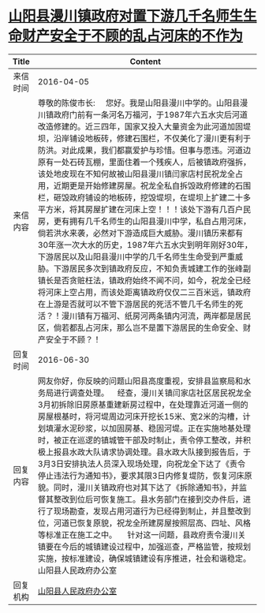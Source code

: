 # [山阳县漫川镇政府对置下游几千名师生生命财产安全于不顾的乱占河床的不作为](http://www.shangluo.gov.cn/zmhd/ldxxxx.jsp?urltype=leadermail.LeaderMailContentUrl&wbtreeid=1112&leadermailid=3565)

| Title |                                                                                                                                                                                                                                                                                 Content                                                                                                                                                                                                                                                                                  |
|:-----:|--------------------------------------------------------------------------------------------------------------------------------------------------------------------------------------------------------------------------------------------------------------------------------------------------------------------------------------------------------------------------------------------------------------------------------------------------------------------------------------------------------------------------------------------------------------------------|
| 来信时间  | 2016-04-05                                                                                                                                                                                                                                                                                                                                                                                                                                                                                                                                                               |
| 来信内容  | 尊敬的陈俊市长:     您好。我是山阳县漫川中学的。山阳县漫川镇政府门前有一条河名万福河，于1987年六五水灾后河道改造修建的。近三四年，国家又投入大量资金为此河道加固堤坝，沿岸铺设地板砖，修建石围栏，不仅美化了漫川更有利于防洪。对此成果，我们都赢爱护与珍惜。但事与愿违。河道边原有一处石砖瓦棚，里面住着一个残疾人，后被镇政府强拆，该处地皮现在不知何故被山阳县漫川镇闫家店村民祝龙全占用，近期更是开始修建房屋。祝龙全私自拆毁政府修建的石围栏，砸毁政府铺设的地板砖，挖毁堤坝，在堤坝上扩建二十多平方米，将其房屋扩建在河床上空！！！该处下游有几百户民房，更有拥有几千名师生的山阳县漫川中学，私自占用河床，倘若洪水来袭，必然对下游造成巨大威胁。漫川镇历来都有30年涨一次大水的历史，1987年六五水灾到明年刚好30年，下游居民以及山阳县漫川中学的几千名师生生命受到严重威胁。下游居民多次到镇政府反应，不知负责城建工作的张峰副镇长是否贪赃枉法，镇政府始终不闻不问，如今，祝龙全已经将河床上空占用，而该处距离镇政府仅仅二三百米远，镇政府在上游是否就可以不管下游居民的死活不管几千名师生的死活？！漫川镇有万福河、纸房河两条镇内河流，两岸都是居民区，倘若都乱占河床，那么岂不是置下游居民的生命安全、财产安全于不顾？！ |
| 回复时间  | 2016-06-30                                                                                                                                                                                                                                                                                                                                                                                                                                                                                                                                                               |
| 回复内容  | 网友你好，你反映的问题山阳县高度重视，安排县监察局和水务局进行调查处理。    经查，漫川关镇闫家店社区居民祝龙全3月初拆除旧房原基重建新房过程中，在处理靠近河道一侧的房屋根基时，将河堤周边河床开挖长15米、宽2米的沟槽，计划填灌水泥砂浆，以加固房基、稳固河堤。正在实施地基处理时，被正在巡逻的镇城管干部及时制止，责令停工整改，并积极上报县水政大队请求协调处理。县水政大队接到报告后，于3月3日安排执法人员深入现场处理，向祝龙全下达了《责令停止违法行为通知书》，要求其限3日内修复堤防，恢复河床原貌。同时，漫川关镇政府也对其下达了《拆除通知书》，并监督其整改到位后可恢复施工。县水务部门在接到交办件后，进行了现场勘查，发现占用河道行为已经得到制止，并且整改到位，河道已恢复原貌，祝龙全所建房屋按照层高、四址、风格等标准正在施工之中。     针对这一问题，县政府责令漫川关镇要在今后的城镇建设过程中，加强巡查，严格监管，按规划实施，按标准建设，确保城镇建设有序推进，社会和谐稳定。山阳县人民政府办公室                                                                                                       |
| 回复机构  | [山阳县人民政府办公室](../../category/agencies/山阳县人民政府办公室.md)                                                                                                                                                                                                                                                                                                                                                                                                                                                                                                                      |